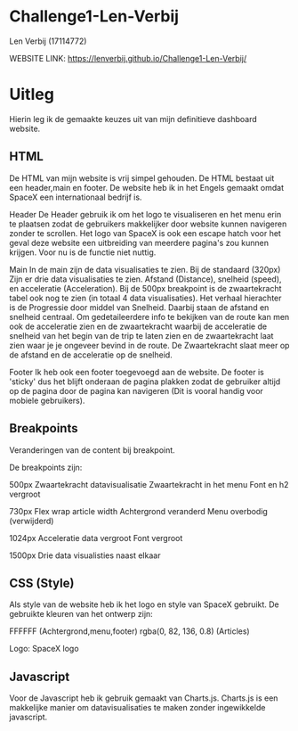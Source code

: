 # Challenge1-Len-Verbij
 Len Verbij (17114772)
 
 WEBSITE LINK: https://lenverbij.github.io/Challenge1-Len-Verbij/
# Uitleg
Hierin leg ik de gemaakte keuzes uit van mijn definitieve dashboard website. 
## HTML
De HTML van mijn website is vrij simpel gehouden. De HTML bestaat uit een header,main en footer. De website heb ik in het Engels gemaakt omdat SpaceX een internationaal bedrijf is.

Header
De Header gebruik ik om het logo te visualiseren en het menu erin te plaatsen zodat de gebruikers makkelijker door website kunnen navigeren zonder te scrollen. Het logo van SpaceX is ook een escape hatch voor het geval deze website een uitbreiding van meerdere pagina's zou kunnen krijgen. Voor nu is de functie niet nuttig.

Main
In de main zijn de data visualisaties te zien. Bij de standaard (320px) Zijn er drie data visualisaties te zien. Afstand (Distance), snelheid (speed), en acceleratie (Acceleration). Bij de 500px breakpoint is de zwaartekracht tabel ook nog te zien (in totaal 4 data visualisaties). Het verhaal hierachter is de Progressie door middel van Snelheid. Daarbij staan de afstand en snelheid centraal. Om gedetaileerdere info te bekijken van de route kan men ook de acceleratie zien en de zwaartekracht waarbij de acceleratie de snelheid van het begin van de trip te laten zien en de zwaartekracht laat zien waar je je ongeveer bevind in de route. De Zwaartekracht slaat meer op de afstand en de acceleratie op de snelheid.

Footer
Ik heb ook een footer toegevoegd aan de website. De footer is 'sticky' dus het blijft onderaan de pagina plakken zodat de gebruiker altijd op de pagina door de pagina kan navigeren (Dit is vooral handig voor mobiele gebruikers).

## Breakpoints
Veranderingen van de content bij breakpoint.

De breakpoints zijn:

500px
Zwaartekracht datavisualisatie
Zwaartekracht in het menu
Font en h2 vergroot

730px
Flex wrap
article width
Achtergrond veranderd
Menu overbodig (verwijderd)

1024px
Acceleratie data vergroot
Font vergroot

1500px
Drie data visualisties naast elkaar

## CSS (Style)
Als style van de website heb ik het logo en style van SpaceX gebruikt.
De gebruikte kleuren van het ontwerp zijn:

FFFFFF (Achtergrond,menu,footer)
rgba(0, 82, 136, 0.8) (Articles)

Logo: SpaceX logo

## Javascript
Voor de Javascript heb ik gebruik gemaakt van Charts.js. Charts.js is een makkelijke manier om datavisualisaties te maken zonder ingewikkelde javascript. 
